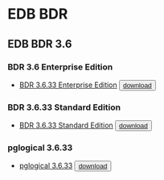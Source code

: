 # EDB BDR

## EDB BDR 3.6

### BDR 3.6 Enterprise Edition

* [BDR 3.6.33 Enterprise Edition](https://media.githubusercontent.com/media/EnterpriseDB/docs-archive/main/docs/bdr/3.6/bdr3.6.33-ee.pdf) <button>[download](https://media.githubusercontent.com//media/EnterpriseDB/docs-archive/main/docs/bdr/3.6/bdr3.6.33-ee.pdf?download=true)</button>

### BDR 3.6.33 Standard Edition
* [BDR 3.6.33 Standard Edition](https://media.githubusercontent.com/media/EnterpriseDB/docs-archive/main/docs/bdr/3.6/bdr3.6.33-se.pdf) <button>[download](https://media.githubusercontent.com//media/EnterpriseDB/docs-archive/main/docs/bdr/3.6/bdr3.6.33-se.pdf?download=true)</button>

### pglogical 3.6.33
* [pglogical 3.6.33](https://media.githubusercontent.com/media/EnterpriseDB/docs-archive/main/docs/bdr/pglogical3.6.33.pdf) <button>[download](https://media.githubusercontent.com//media/EnterpriseDB/docs-archive/main/docs/bdr/3.6/pglogical3.6.33.pdf?download=true)</button>